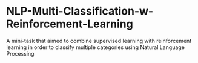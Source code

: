 # NLP-Multi-Classification-w-Reinforcement-Learning
A mini-task that aimed to combine supervised learning with reinforcement learning in order to classify multiple categories using Natural Language Processing
